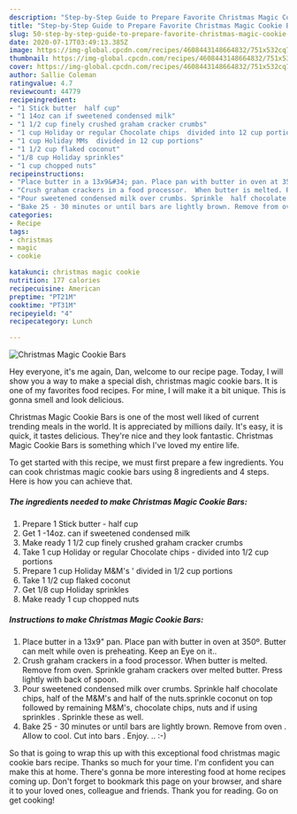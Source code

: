 ```yaml
---
description: "Step-by-Step Guide to Prepare Favorite Christmas Magic Cookie Bars"
title: "Step-by-Step Guide to Prepare Favorite Christmas Magic Cookie Bars"
slug: 50-step-by-step-guide-to-prepare-favorite-christmas-magic-cookie-bars
date: 2020-07-17T03:49:13.385Z
image: https://img-global.cpcdn.com/recipes/4608443148664832/751x532cq70/christmas-magic-cookie-bars-recipe-main-photo.jpg
thumbnail: https://img-global.cpcdn.com/recipes/4608443148664832/751x532cq70/christmas-magic-cookie-bars-recipe-main-photo.jpg
cover: https://img-global.cpcdn.com/recipes/4608443148664832/751x532cq70/christmas-magic-cookie-bars-recipe-main-photo.jpg
author: Sallie Coleman
ratingvalue: 4.7
reviewcount: 44779
recipeingredient:
- "1 Stick butter  half cup"
- "1 14oz can if sweetened condensed milk"
- "1 1/2 cup finely crushed graham cracker crumbs"
- "1 cup Holiday or regular Chocolate chips  divided into 12 cup portions"
- "1 cup Holiday MMs  divided in 12 cup portions"
- "1 1/2 cup flaked coconut"
- "1/8 cup Holiday sprinkles"
- "1 cup chopped nuts"
recipeinstructions:
- "Place butter in a 13x9&#34; pan. Place pan with butter in oven at 350º. Butter can melt while oven is preheating. Keep an Eye on it.."
- "Crush graham crackers in a food processor.  When butter is melted. Remove from oven.  Sprinkle graham crackers over melted butter. Press lightly with back of spoon."
- "Pour sweetened condensed milk over crumbs. Sprinkle  half chocolate chips,  half of the M&amp;M&#39;s and half of the nuts.sprinkle coconut on top followed by remaining M&amp;M&#39;s, chocolate chips, nuts and if using sprinkles . Sprinkle these as well."
- "Bake 25 - 30 minutes or until bars are lightly brown. Remove from oven . Allow to cool.  Cut into bars . Enjoy. ..          :-)"
categories:
- Recipe
tags:
- christmas
- magic
- cookie

katakunci: christmas magic cookie 
nutrition: 177 calories
recipecuisine: American
preptime: "PT21M"
cooktime: "PT31M"
recipeyield: "4"
recipecategory: Lunch

---
```



![Christmas Magic Cookie Bars](https://img-global.cpcdn.com/recipes/4608443148664832/751x532cq70/christmas-magic-cookie-bars-recipe-main-photo.jpg)

Hey everyone, it's me again, Dan, welcome to our recipe page. Today, I will show you a way to make a special dish, christmas magic cookie bars. It is one of my favorites food recipes. For mine, I will make it a bit unique. This is gonna smell and look delicious.



Christmas Magic Cookie Bars is one of the most well liked of current trending meals in the world. It is appreciated by millions daily. It's easy, it is quick, it tastes delicious. They're nice and they look fantastic. Christmas Magic Cookie Bars is something which I've loved my entire life.


To get started with this recipe, we must first prepare a few ingredients. You can cook christmas magic cookie bars using 8 ingredients and 4 steps. Here is how you can achieve that.

<!--inarticleads1-->

##### The ingredients needed to make Christmas Magic Cookie Bars:

1. Prepare 1 Stick butter - half cup
1. Get 1 -14oz. can if sweetened condensed milk
1. Make ready 1 1/2 cup finely crushed graham cracker crumbs
1. Take 1 cup Holiday or regular Chocolate chips - divided into 1/2 cup portions
1. Prepare 1 cup Holiday M&amp;M&#39;s &#39; divided in 1/2 cup portions
1. Take 1 1/2 cup flaked coconut
1. Get 1/8 cup Holiday sprinkles
1. Make ready 1 cup chopped nuts




<!--inarticleads2-->

##### Instructions to make Christmas Magic Cookie Bars:

1. Place butter in a 13x9&#34; pan. Place pan with butter in oven at 350º. Butter can melt while oven is preheating. Keep an Eye on it..
1. Crush graham crackers in a food processor.  When butter is melted. Remove from oven.  Sprinkle graham crackers over melted butter. Press lightly with back of spoon.
1. Pour sweetened condensed milk over crumbs. Sprinkle  half chocolate chips,  half of the M&amp;M&#39;s and half of the nuts.sprinkle coconut on top followed by remaining M&amp;M&#39;s, chocolate chips, nuts and if using sprinkles . Sprinkle these as well.
1. Bake 25 - 30 minutes or until bars are lightly brown. Remove from oven . Allow to cool.  Cut into bars . Enjoy. ..          :-)




So that is going to wrap this up with this exceptional food christmas magic cookie bars recipe. Thanks so much for your time. I'm confident you can make this at home. There's gonna be more interesting food at home recipes coming up. Don't forget to bookmark this page on your browser, and share it to your loved ones, colleague and friends. Thank you for reading. Go on get cooking!
